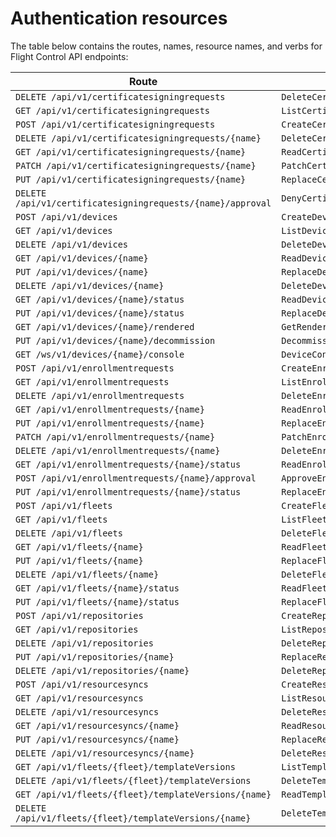 # Authentication resources

The table below contains the routes, names, resource names, and verbs for Flight Control API endpoints:

|Route| Name| Resource| Verb |
|-----|-----|---------|------|
|`DELETE /api/v1/certificatesigningrequests`|`DeleteCertificateSigningRequests`|`certificatesigningrequests`|`deletecollection`|
|`GET /api/v1/certificatesigningrequests`|`ListCertificateSigningRequests`|`certificatesigningrequests`|`list`|
|`POST /api/v1/certificatesigningrequests`|`CreateCertificateSigningRequest`|`certificatesigningrequests`|`create`|
|`DELETE /api/v1/certificatesigningrequests/{name}`|`DeleteCertificateSigningRequest`|`certificatesigningrequests`|`delete`|
|`GET /api/v1/certificatesigningrequests/{name}`|`ReadCertificateSigningRequest`|`certificatesigningrequests`|`get`|
|`PATCH /api/v1/certificatesigningrequests/{name}`|`PatchCertificateSigningRequest`|`certificatesigningrequests`|`patch`|
|`PUT /api/v1/certificatesigningrequests/{name}`|`ReplaceCertificateSigningRequest`|`certificatesigningrequests`|`update`|
|`DELETE /api/v1/certificatesigningrequests/{name}/approval`|`DenyCertificateSigningRequest`|`certificatesigningrequests/approval`|`delete`|
|`POST /api/v1/devices`|`CreateDevice`|`devices`|`create`|
|`GET /api/v1/devices`|`ListDevices`|`devices`|`list`|
|`DELETE /api/v1/devices`|`DeleteDevices`|`devices`|`deletecollection`|
|`GET /api/v1/devices/{name}`|`ReadDevice`|`devices`|`get`|
|`PUT /api/v1/devices/{name}`|`ReplaceDevice`|`devices`|`update`|
|`DELETE /api/v1/devices/{name}`|`DeleteDevice`|`devices`|`delete`|
|`GET /api/v1/devices/{name}/status`|`ReadDeviceStatus`|`devices/status`|`get`|
|`PUT /api/v1/devices/{name}/status`|`ReplaceDeviceStatus`|`devices/status`|`update`|
|`GET /api/v1/devices/{name}/rendered`|`GetRenderedDevice`|`devices/rendered`|`get`|
|`PUT /api/v1/devices/{name}/decommission`|`DecommissionDevice`|`devices/decommission`|`update`|
|`GET /ws/v1/devices/{name}/console`|`DeviceConsole`|`devices/console`|`get`|
|`POST /api/v1/enrollmentrequests`|`CreateEnrollmentRequest`|`enrollmentrequests`|`create`|
|`GET /api/v1/enrollmentrequests`|`ListEnrollmentRequests`|`enrollmentrequests`|`list`|
|`DELETE /api/v1/enrollmentrequests`|`DeleteEnrollmentRequests`|`enrollmentrequests`|`deletecollection`|
|`GET /api/v1/enrollmentrequests/{name}`|`ReadEnrollmentRequest`|`enrollmentrequests`|`get`|
|`PUT /api/v1/enrollmentrequests/{name}`|`ReplaceEnrollmentRequest`|`enrollmentrequests`|`update`|
|`PATCH /api/v1/enrollmentrequests/{name}`|`PatchEnrollmentRequest`|`enrollmentrequests`|`patch`|
|`DELETE /api/v1/enrollmentrequests/{name}`|`DeleteEnrollmentRequest`|`enrollmentrequests`|`delete`|
|`GET /api/v1/enrollmentrequests/{name}/status`|`ReadEnrollmentRequestStatus`|`enrollmentrequests/status`|`get`|
|`POST /api/v1/enrollmentrequests/{name}/approval`|`ApproveEnrollmentRequest`|`enrollmentrequests/approval`|`post`|
|`PUT /api/v1/enrollmentrequests/{name}/status`|`ReplaceEnrollmentRequestStatus`|`enrollmentrequests/status`|`update`|
|`POST /api/v1/fleets`|`CreateFleet`|`fleets`|`create`|
|`GET /api/v1/fleets`|`ListFleets`|`fleets`|`list`|
|`DELETE /api/v1/fleets`|`DeleteFleets`|`fleets`|`deletecollection`|
|`GET /api/v1/fleets/{name}`|`ReadFleet`|`fleets`|`get`|
|`PUT /api/v1/fleets/{name}`|`ReplaceFleet`|`fleets`|`update`|
|`DELETE /api/v1/fleets/{name}`|`DeleteFleet`|`fleets`|`delete`|
|`GET /api/v1/fleets/{name}/status`|`ReadFleetStatus`|`fleets/status`|`get`|
|`PUT /api/v1/fleets/{name}/status`|`ReplaceFleetStatus`|`fleets/status`|`update`|
|`POST /api/v1/repositories`|`CreateRepository`|`repositories`|`create`|
|`GET /api/v1/repositories`|`ListRepositories`|`repositories`|`list`|
|`DELETE /api/v1/repositories`|`DeleteRepositories`|`repositories`|`deletecollection`|
|`PUT /api/v1/repositories/{name}`|`ReplaceRepository`|`repositories`|`update`|
|`DELETE /api/v1/repositories/{name}`|`DeleteRepository`|`repositories`|`delete`|
|`POST /api/v1/resourcesyncs`|`CreateResourceSync`|`resourcesyncs`|`create`|
|`GET /api/v1/resourcesyncs`|`ListResourceSync`|`resourcesyncs`|`list`|
|`DELETE /api/v1/resourcesyncs`|`DeleteResourceSyncs`|`resourcesyncs`|`deletecollection`|
|`GET /api/v1/resourcesyncs/{name}`|`ReadResourceSync`|`resourcesyncs`|`get`|
|`PUT /api/v1/resourcesyncs/{name}`|`ReplaceResourceSync`|`resourcesyncs`|`update`|
|`DELETE /api/v1/resourcesyncs/{name}`|`DeleteResourceSync`|`resourcesyncs`|`delete`|
|`GET /api/v1/fleets/{fleet}/templateVersions`|`ListTemplateVersions`|`fleets/templateversions`|`list`|
|`DELETE /api/v1/fleets/{fleet}/templateVersions`|`DeleteTemplateVersions`|`fleets/templateversions`|`deletecollection`|
|`GET /api/v1/fleets/{fleet}/templateVersions/{name}`|`ReadTemplateVersion`|`fleets/templateversions`|`get`|
|`DELETE /api/v1/fleets/{fleet}/templateVersions/{name}`|`DeleteTemplateVersion`|`fleets/templateversions`|`delete`|
